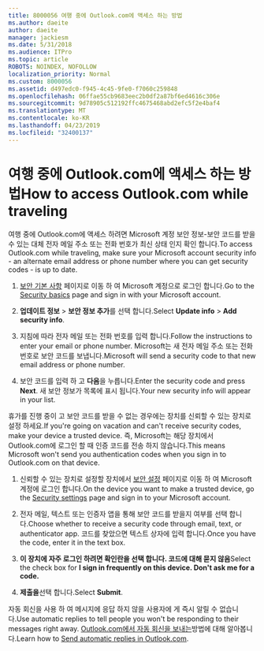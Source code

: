 ```yaml
---
title: 8000056 여행 중에 Outlook.com에 액세스 하는 방법
ms.author: daeite
author: daeite
manager: jackiesm
ms.date: 5/31/2018
ms.audience: ITPro
ms.topic: article
ROBOTS: NOINDEX, NOFOLLOW
localization_priority: Normal
ms.custom: 8000056
ms.assetid: d497edc0-f945-4c45-9fe0-f7060c259848
ms.openlocfilehash: 06ffae55cb9683eec2b0df2a87bf6ed4616c306e
ms.sourcegitcommit: 9d78905c512192ffc4675468abd2efc5f2e4baf4
ms.translationtype: MT
ms.contentlocale: ko-KR
ms.lasthandoff: 04/23/2019
ms.locfileid: "32400137"
---
```

# <a name="how-to-access-outlookcom-while-traveling"></a><span data-ttu-id="9b827-102">여행 중에 Outlook.com에 액세스 하는 방법</span><span class="sxs-lookup"><span data-stu-id="9b827-102">How to access Outlook.com while traveling</span></span>

<span data-ttu-id="9b827-103">여행 중에 Outlook.com에 액세스 하려면 Microsoft 계정 보안 정보-보안 코드를 받을 수 있는 대체 전자 메일 주소 또는 전화 번호가 최신 상태 인지 확인 합니다.</span><span class="sxs-lookup"><span data-stu-id="9b827-103">To access Outlook.com while traveling, make sure your Microsoft account security info - an alternate email address or phone number where you can get security codes - is up to date.</span></span>
  
1. <span data-ttu-id="9b827-104">[보안 기본 사항](https://go.microsoft.com/fwlink/p/?linkid=842325) 페이지로 이동 하 여 Microsoft 계정으로 로그인 합니다.</span><span class="sxs-lookup"><span data-stu-id="9b827-104">Go to the [Security basics](https://go.microsoft.com/fwlink/p/?linkid=842325) page and sign in with your Microsoft account.</span></span> 
    
2. <span data-ttu-id="9b827-105">**업데이트 정보** \> **보안 정보 추가**를 선택 합니다.</span><span class="sxs-lookup"><span data-stu-id="9b827-105">Select **Update info** \> **Add security info**.</span></span> 
    
3. <span data-ttu-id="9b827-106">지침에 따라 전자 메일 또는 전화 번호를 입력 합니다.</span><span class="sxs-lookup"><span data-stu-id="9b827-106">Follow the instructions to enter your email or phone number.</span></span> <span data-ttu-id="9b827-107">Microsoft는 새 전자 메일 주소 또는 전화 번호로 보안 코드를 보냅니다.</span><span class="sxs-lookup"><span data-stu-id="9b827-107">Microsoft will send a security code to that new email address or phone number.</span></span>
    
4. <span data-ttu-id="9b827-108">보안 코드를 입력 하 고 **다음**을 누릅니다.</span><span class="sxs-lookup"><span data-stu-id="9b827-108">Enter the security code and press **Next**.</span></span> <span data-ttu-id="9b827-109">새 보안 정보가 목록에 표시 됩니다.</span><span class="sxs-lookup"><span data-stu-id="9b827-109">Your new security info will appear in your list.</span></span> 
    
<span data-ttu-id="9b827-110">휴가를 진행 중이 고 보안 코드를 받을 수 없는 경우에는 장치를 신뢰할 수 있는 장치로 설정 하세요.</span><span class="sxs-lookup"><span data-stu-id="9b827-110">If you're going on vacation and can't receive security codes, make your device a trusted device.</span></span> <span data-ttu-id="9b827-111">즉, Microsoft는 해당 장치에서 Outlook.com에 로그인 할 때 인증 코드를 전송 하지 않습니다.</span><span class="sxs-lookup"><span data-stu-id="9b827-111">This means Microsoft won't send you authentication codes when you sign in to Outlook.com on that device.</span></span>
  
1. <span data-ttu-id="9b827-112">신뢰할 수 있는 장치로 설정할 장치에서 [보안 설정](https://go.microsoft.com/fwlink/p/?linkid=2002000&amp;clcid=0x409) 페이지로 이동 하 여 Microsoft 계정에 로그인 합니다.</span><span class="sxs-lookup"><span data-stu-id="9b827-112">On the device you want to make a trusted device, go the [Security settings](https://go.microsoft.com/fwlink/p/?linkid=2002000&amp;clcid=0x409) page and sign in to your Microsoft account.</span></span> 
    
2. <span data-ttu-id="9b827-113">전자 메일, 텍스트 또는 인증자 앱을 통해 보안 코드를 받을지 여부를 선택 합니다.</span><span class="sxs-lookup"><span data-stu-id="9b827-113">Choose whether to receive a security code through email, text, or authenticator app.</span></span> <span data-ttu-id="9b827-114">코드를 찾았으면 텍스트 상자에 입력 합니다.</span><span class="sxs-lookup"><span data-stu-id="9b827-114">Once you have the code, enter it in the text box.</span></span>
    
3. <span data-ttu-id="9b827-115">**이 장치에 자주 로그인 하려면 확인란을 선택 합니다. 코드에 대해 묻지 않음**</span><span class="sxs-lookup"><span data-stu-id="9b827-115">Select the check box for **I sign in frequently on this device. Don't ask me for a code.**</span></span>
    
4. <span data-ttu-id="9b827-116">**제출을**선택 합니다.</span><span class="sxs-lookup"><span data-stu-id="9b827-116">Select **Submit**.</span></span> 
    
<span data-ttu-id="9b827-117">자동 회신을 사용 하 여 메시지에 응답 하지 않을 사용자에 게 즉시 알릴 수 없습니다.</span><span class="sxs-lookup"><span data-stu-id="9b827-117">Use automatic replies to tell people you won't be responding to their messages right away.</span></span> <span data-ttu-id="9b827-118">[Outlook.com에서 자동 회신을 보내는](https://go.microsoft.com/fwlink/p/?linkid=2002100&amp;clcid=0x409)방법에 대해 알아봅니다.</span><span class="sxs-lookup"><span data-stu-id="9b827-118">Learn how to [Send automatic replies in Outlook.com](https://go.microsoft.com/fwlink/p/?linkid=2002100&amp;clcid=0x409).</span></span>
  

